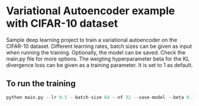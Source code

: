 
# Variational Autoencoder example with CIFAR-10 dataset

Sample deep learning project to train a variational autoencoder on the CIFAR-10 dataset. Different learning rates, batch sizes can be given as input when running the training. Optionally, the model can be saved. Check the main.py file for more options. The weigting hyperparameter beta for the KL divergence loss can be given as a training parameter. It is set to 1 as default.





## To run the training

```python
python main.py --lr 0.5 --batch-size 64 --nf 32 --save-model --beta 0.1
```

